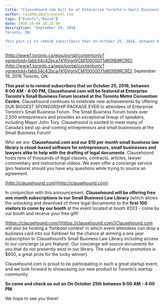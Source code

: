 ```yaml
---
title: "Clausehound.com Will be at Enterprise Toronto's Small Business Forum on October 25th!"
author: rajah@cobaltcounsel.com
tags: ["Events","Rajah"]
date: 2016-10-04 18:25:04
description: "September 19, 2016
Toronto, ON:

This post is to remind subscribers that on October 25, 2016, between 9:00 AM - 4:00 PM, Clausehound.com will be featured..."
---
```


[http://www1.toronto.ca/wps/portal/contentonly?vgnextoid=fabb34c42bca7410VgnVCM10000071d60f89RCRD](http://www1.toronto.ca/wps/portal/contentonly?vgnextoid=fabb34c42bca7410VgnVCM10000071d60f89RCRD)
September 19, 2016
Toronto, ON:

**This post is to remind subscribers that on October 25, 2016, between 9:00 AM - 4:00 PM, Clausehound.com will be featured at Enterprise Toronto’s Small Business Forum located at the Toronto Metro Convention Centre.** Clausehound continues to celebrate new achievements by offering OUR BIGGEST SPONSORSHIP PACKAGE EVER to attendees of Enterprise Toronto’s Small Business Forum. The Small Business Forum hosts over 2,500 entrepreneurs and provides an exceptional lineup of speakers, including Mayor John Tory. Clausehound is excited to meet many of Canada’s best up-and-coming entrepreneurs and small businesses at the Small Business Forum!

Who we are: **Clausehound.com and our $10 per month small business law library is cloud-based software for entrepreneurs, small businesses and lawyers alike to help with the drafting of legal documents**. Clausehound hosts tens of thousands of legal clauses, contracts, articles, lawyer commentary and instructional videos. We even offer a concierge service (pro feature) should you have any questions while trying to source an agreement.

[http://clausehound.com](http://clausehound.com)

In conjunction with this announcement, **Clausehound will be offering free one month subscriptions to our Small Business Law Library** (which allows the unlocking and download of three legal documents) to the **first 100 visitors to come by our booth** at the event located at booth #203 - come by our booth and receive your free gift!

[https://clausehound.com/](https://clausehound.com/)Clausehound.com will also be hosting a ‘fishbowl contest’ in which event attendees can drop a business card into our fishbowl for the chance at winning a one year subscription to Clausehound’s Small Business Law Library including access to our concierge (a pro feature).  Our concierge will source documents for you that do not presently exist in our library.   The value of this promotion is $600, a great prize for the lucky winner).  

Clausehound.com is proud to be participating in such a great startup event, and we look forward to showcasing our new product to Toronto’s startup community.

**So come and check us out on On October 25th between 9:00 AM - 4:00 PM.**

We hope to see you there!